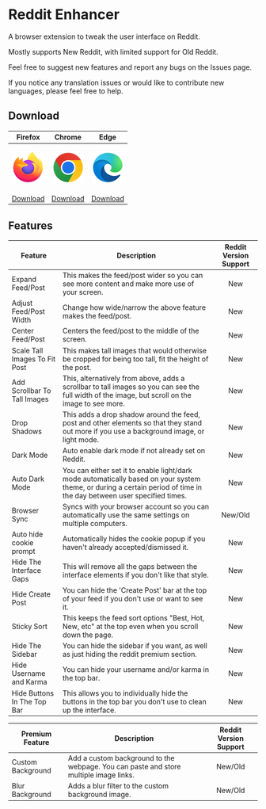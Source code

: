 # Reddit Enhancer

A browser extension to tweak the user interface on Reddit.

Mostly supports New Reddit, with limited support for Old Reddit.

Feel free to suggest new features and report any bugs on the Issues page.

If you notice any translation issues or would like to contribute new languages, please feel free to help.

## Download
|Firefox|Chrome|Edge|
|---|---|---|
|<p align="center"><a href="https://addons.mozilla.org/en-GB/firefox/addon/reddit-enhancer/" ><img src="/icons/firefox_64x64.png"></a></p>|<p align="center"><a href=""><img src="/icons/chrome_64x64.png"></a></p>|<p align="center"><a href=""><img src="/icons/edge_64x64.png"></a></p>|
|[Download](https://addons.mozilla.org/en-GB/firefox/addon/reddit-enhancer/)|[Download](https://chrome.google.com/webstore/detail/reddit-enhancer/onglbklimdjicpdadjieknodkkmjldoa)|[Download](https://microsoftedge.microsoft.com/addons/detail/reddit-enhancer/cghbjpnahcbdbjokkcfibagpjdjhpdlk)|

## Features
|Feature|Description|Reddit Version Support|
|---|---|:---:|
|Expand Feed/Post|This makes the feed/post wider so you can see more content and make more use of your screen.|New|
|Adjust Feed/Post Width|Change how wide/narrow the above feature makes the feed/post.|New|
|Center Feed/Post|Centers the feed/post to the middle of the screen.|New|
|Scale Tall Images To Fit Post|This makes tall images that would otherwise be cropped for being too tall, fit the height of the post.|New|
|Add Scrollbar To Tall Images|This, alternatively from above, adds a scrollbar to tall images so you can see the full width of the image, but scroll on the image to see more.|New|
|Drop Shadows|This adds a drop shadow around the feed, post and other elements so that they stand out more if you use a background image, or light mode.|New|
|Dark Mode|Auto enable dark mode if not already set on Reddit.|New|
|Auto Dark Mode|You can either set it to enable light/dark mode automatically based on your system theme, or during a certain period of time in the day between user specified times.|New|
|Browser Sync|Syncs with your browser account so you can automatically use the same settings on multiple computers.|New/Old|
|Auto hide cookie prompt|Automatically hides the cookie popup if you haven't already accepted/dismissed it.|New|
|Hide The Interface Gaps|This will remove all the gaps between the interface elements if you don't like that style.|New|
|Hide Create Post|You can hide the 'Create Post' bar at the top of your feed if you don't use or want to see it.|New|
|Sticky Sort|This keeps the feed sort options "Best, Hot, New, etc" at the top even when you scroll down the page.|New|
|Hide The Sidebar|You can hide the sidebar if you want, as well as just hiding the reddit premium section.|New|
|Hide Username and Karma|You can hide your username and/or karma in the top bar.|New|
|Hide Buttons In The Top Bar|This allows you to individually hide the buttons in the top bar you don't use to clean up the interface.|New|

|Premium Feature|Description|Reddit Version Support|
|---|---|:---:|
|Custom Background|Add a custom background to the webpage. You can paste and store multiple image links.|New/Old|
|Blur Background|Adds a blur filter to the custom background image.|New/Old|
